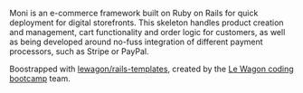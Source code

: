 Moni is an e-commerce framework built on Ruby on Rails for quick deployment for digital storefronts. This skeleton handles product creation and management, cart functionality and order logic for customers, as well as being developed around no-fuss integration of different payment processors, such as Stripe or PayPal.

Boostrapped with [lewagon/rails-templates](https://github.com/lewagon/rails-templates), created by the [Le Wagon coding bootcamp](https://www.lewagon.com) team.

